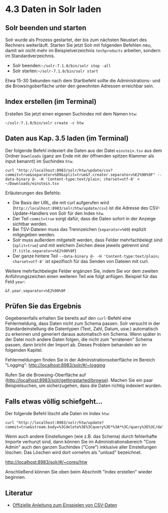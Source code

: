 # 4.3 Daten in Solr laden

## Solr beenden und starten

Solr wurde als Prozess gestartet, der bis zum nächsten Neustart des Rechners weiterläuft. Starten Sie jetzt Solr mit folgenden Befehlen neu, damit wir nicht mehr im Beispielverzeichnis `techproducts` arbeiten, sondern im Standardverzeichnis.

* Solr beenden:`~/solr-7.1.0/bin/solr stop -all`
* Solr starten:`~/solr-7.1.0/bin/solr start`

Etwa 15-30 Sekunden nach dem Startbefehl sollte die Administrations- und die Browsingoberfläche unter den gewohnten Adressen erreichbar sein.

## Index erstellen \(im Terminal\)

Erstellen Sie jetzt einen eigenen Suchindex mit dem Namen `htw`:

```
~/solr-7.1.0/bin/solr create -c htw
```

## Daten aus Kap. 3.5 laden \(im Terminal\)

Der folgende Befehl indexiert die Daten aus der Datei `einstein.tsv` aus dem Ordner `Downloads` \(ganz am Ende mit der öffnenden spitzen Klammer als input benannt\) im Suchindex `htw`.

```
curl "http://localhost:8983/solr/htw/update/csv?commit=true&separator=%09&split=true&f.creator.separator=%E2%90%9F" --data-binary @- -H 'Content-type:text/plain; charset=utf-8' < ~/Downloads/einstein.tsv
```

Erläuterungen des Befehls:

* Die Basis der URL, die mit curl aufgerufen wird \(`http://localhost:8983/solr/htw/update/csv`\) ist die Adresse des CSV-Update-Handlers von Solr für den Index `htw`.
* Der Teil `commit=true` sorgt dafür, dass die Daten sofort in der Anzeige sichtbar werden.
* Bei TSV-Dateien muss das Trennzeichen \(`separator=%09`\) explizit mitgegeben werden.
* Solr muss außerdem mitgeteilt werden, dass Felder mehrfachbelegt sind \(`split=true`\) und mit welchem Zeichen diese jeweils getrennt sind \(`f.title.separator=%E2%90%9F`\)
* Der ganze hintere Teil `--data-binary @- -H 'Content-type:text/plain; charset=utf-8'` ist spezifisch für das Senden von Dateien mit curl.

Weitere mehrfachbelegte Felder ergänzen Sie, indem Sie vor dem zweiten Anführungszeichen einen weiteren Teil wie folgt anfügen. Beispiel für das Feld `year`:

```
&f.year.separator=%E2%90%9F
```

## Prüfen Sie das Ergebnis

Gegebenenfalls erhalten Sie bereits auf den `curl`-Befehl eine Fehlermeldung, dass Daten nicht zum Schema passen. Solr versucht in der Standardeinstellung die Datentypen \(Text, Zahl, Datum, usw.\) automatisch zu erkennen und generiert daraus automatisch ein Schema. Wenn später in der Datei noch andere Daten folgen, die nicht zum "erratenen" Schema passen, dann bricht der Import ab. Dieses Problem behandeln wir im folgenden Kapitel.

Fehlermeldungen finden Sie in der Administrationsoberfläche im Bereich "Logging": [http://localhost:8983/solr/\#/~logging](http://localhost:8983/solr/#/~logging)

Rufen Sie die Browsing-Oberfläche auf \([http://localhost:8983/solr/gettingstarted/browse](http://localhost:8983/solr/gettingstarted/browse)\). Machen Sie ein paar Beispielsuchen, um sicherzugehen, dass die Daten richtig indexiert wurden.

## Falls etwas völlig schiefgeht...

Der folgende Befehl löscht alle Daten im Index `htw`:

```
curl "http://localhost:8983/solr/htw/update?commit=true&stream.body=%3Cdelete%3E%3Cquery%3E*%3A*%3C/query%3E%3C/delete%3E"
```

Wenn auch andere Einstellungen \(wie z.B. das Schema\) durch fehlerhafte Importe verhunzt sind, dann können Sie im Administrationsbereich "Core Admin" auch den ganzen Suchindex \("Core"\) inklusive aller Einstellungen löschen. Das Löschen wird dort vornehm als "unload" bezeichnet.

[http://localhost:8983/solr/\#/~cores/htw](http://localhost:8983/solr/#/~cores/htw)

Anschließend können Sie oben beim Abschnitt "Index erstellen" wieder beginnen.

## Literatur

* [Offizielle Anleitung zum Einspielen von CSV-Daten](https://lucene.apache.org/solr/guide/7_1/uploading-data-with-index-handlers.html#csv-formatted-index-updates)



